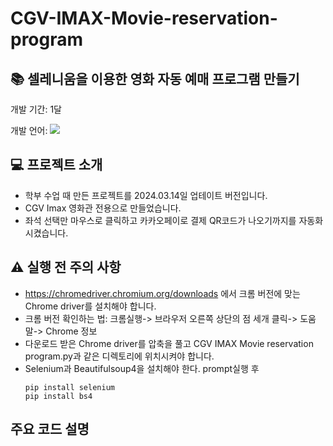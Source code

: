 # CGV-IMAX-Movie-reservation-program
## 📚 셀레니움을 이용한 영화 자동 예매 프로그램 만들기

개발 기간: 1달 

개발 언어: <img src="https://img.shields.io/badge/Python-3776AB?style=for-the-badge&logo=Python&logoColor=white">

## 💻 프로젝트 소개
- 학부 수업 때 만든 프로젝트를 2024.03.14일 업테이트 버전입니다.
- CGV Imax 영화관 전용으로 만들었습니다.
- 좌석 선택만 마우스로 클릭하고 카카오페이로 결제 QR코드가 나오기까지를 자동화시켰습니다.

## ⚠ 실행 전 주의 사항
- https://chromedriver.chromium.org/downloads 에서 크롬 버전에 맞는 Chrome driver를 설치해야 합니다.
- 크롬 버전 확인하는 법: 크롬실행-> 브라우저 오른쪽 상단의 점 세개 클릭-> 도움말-> Chrome 정보
- 다운로드 받은 Chrome driver를 압축을 풀고 CGV IMAX Movie reservation program.py과 같은 디렉토리에 위치시켜야 합니다.
- Selenium과 Beautifulsoup4을 설치해야 한다.
  prompt실행 후
  ```
  pip install selenium
  pip install bs4
  ```
  
## 주요 코드 설명
